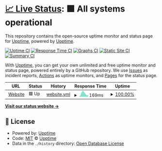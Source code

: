 # [📈 Live Status](https://upptime.github.io/upptime): <!--live status--> **🟩 All systems operational**

This repository contains the open-source uptime monitor and status page for [Upptime](https://upptime.js.org), powered by [Upptime](https://github.com/upptime/upptime).

[![Uptime CI](https://github.com/1-BOT-TEAM/Uptime/workflows/Uptime%20CI/badge.svg)](https://github.com/1-BOT-TEAM/Uptime/actions?query=workflow%3A%22Uptime+CI%22)
[![Response Time CI](https://github.com/1-BOT-TEAM/Uptime/workflows/Response%20Time%20CI/badge.svg)](https://github.com/1-BOT-TEAM/Uptime/actions?query=workflow%3A%22Response+Time+CI%22)
[![Graphs CI](https://github.com/1-BOT-TEAM/Uptime/workflows/Graphs%20CI/badge.svg)](https://github.com/1-BOT-TEAM/Uptime/actions?query=workflow%3A%22Graphs+CI%22)
[![Static Site CI](https://github.com/1-BOT-TEAM/Uptime/workflows/Static%20Site%20CI/badge.svg)](https://github.com/1-BOT-TEAM/Uptime/actions?query=workflow%3A%22Static+Site+CI%22)
[![Summary CI](https://github.com/1-BOT-TEAM/Uptime/workflows/Summary%20CI/badge.svg)](https://github.com/1-BOT-TEAM/Uptime/actions?query=workflow%3A%22Summary+CI%22)

With [Upptime](https://upptime.js.org), you can get your own unlimited and free uptime monitor and status page, powered entirely by a GitHub repository. We use [Issues](https://github.com/upptime/upptime/issues) as incident reports, [Actions](https://github.com/1-BOT-TEAM/Uptime/actions) as uptime monitors, and [Pages](https://upptime.github.io/upptime) for the status page.

<!--start: status pages-->
<!-- This summary is generated by Upptime (https://github.com/upptime/upptime) -->
<!-- Do not edit this manually, your changes will be overwritten -->
<!-- prettier-ignore -->
| URL | Status | History | Response Time | Uptime |
| --- | ------ | ------- | ------------- | ------ |
| <img alt="" src="https://icons.duckduckgo.com/ip3/oneboteam.live.ico" height="13"> [Website](http://oneboteam.live/) | 🟩 Up | [website.yml](https://github.com/1-BOT-TEAM/Uptime/commits/HEAD/history/website.yml) | <details><summary><img alt="Response time graph" src="./graphs/website/response-time-week.png" height="20"> 169ms</summary><br><a href="https://up.oneboteam.live/history/website"><img alt="Response time 369" src="https://img.shields.io/endpoint?url=https%3A%2F%2Fraw.githubusercontent.com%2F1-BOT-TEAM%2FUptime%2FHEAD%2Fapi%2Fwebsite%2Fresponse-time.json"></a><br><a href="https://up.oneboteam.live/history/website"><img alt="24-hour response time 183" src="https://img.shields.io/endpoint?url=https%3A%2F%2Fraw.githubusercontent.com%2F1-BOT-TEAM%2FUptime%2FHEAD%2Fapi%2Fwebsite%2Fresponse-time-day.json"></a><br><a href="https://up.oneboteam.live/history/website"><img alt="7-day response time 169" src="https://img.shields.io/endpoint?url=https%3A%2F%2Fraw.githubusercontent.com%2F1-BOT-TEAM%2FUptime%2FHEAD%2Fapi%2Fwebsite%2Fresponse-time-week.json"></a><br><a href="https://up.oneboteam.live/history/website"><img alt="30-day response time 215" src="https://img.shields.io/endpoint?url=https%3A%2F%2Fraw.githubusercontent.com%2F1-BOT-TEAM%2FUptime%2FHEAD%2Fapi%2Fwebsite%2Fresponse-time-month.json"></a><br><a href="https://up.oneboteam.live/history/website"><img alt="1-year response time 369" src="https://img.shields.io/endpoint?url=https%3A%2F%2Fraw.githubusercontent.com%2F1-BOT-TEAM%2FUptime%2FHEAD%2Fapi%2Fwebsite%2Fresponse-time-year.json"></a></details> | <details><summary><a href="https://up.oneboteam.live/history/website">100.00%</a></summary><a href="https://up.oneboteam.live/history/website"><img alt="All-time uptime 99.95%" src="https://img.shields.io/endpoint?url=https%3A%2F%2Fraw.githubusercontent.com%2F1-BOT-TEAM%2FUptime%2FHEAD%2Fapi%2Fwebsite%2Fuptime.json"></a><br><a href="https://up.oneboteam.live/history/website"><img alt="24-hour uptime 100.00%" src="https://img.shields.io/endpoint?url=https%3A%2F%2Fraw.githubusercontent.com%2F1-BOT-TEAM%2FUptime%2FHEAD%2Fapi%2Fwebsite%2Fuptime-day.json"></a><br><a href="https://up.oneboteam.live/history/website"><img alt="7-day uptime 100.00%" src="https://img.shields.io/endpoint?url=https%3A%2F%2Fraw.githubusercontent.com%2F1-BOT-TEAM%2FUptime%2FHEAD%2Fapi%2Fwebsite%2Fuptime-week.json"></a><br><a href="https://up.oneboteam.live/history/website"><img alt="30-day uptime 100.00%" src="https://img.shields.io/endpoint?url=https%3A%2F%2Fraw.githubusercontent.com%2F1-BOT-TEAM%2FUptime%2FHEAD%2Fapi%2Fwebsite%2Fuptime-month.json"></a><br><a href="https://up.oneboteam.live/history/website"><img alt="1-year uptime 99.95%" src="https://img.shields.io/endpoint?url=https%3A%2F%2Fraw.githubusercontent.com%2F1-BOT-TEAM%2FUptime%2FHEAD%2Fapi%2Fwebsite%2Fuptime-year.json"></a></details>

<!--end: status pages-->

[**Visit our status website →**](https://upptime.github.io/upptime)

## 📄 License

- Powered by: [Upptime](https://github.com/upptime/upptime)
- Code: [MIT](./LICENSE) © [Upptime](https://upptime.js.org)
- Data in the `./history` directory: [Open Database License](https://opendatacommons.org/licenses/odbl/1-0/)
